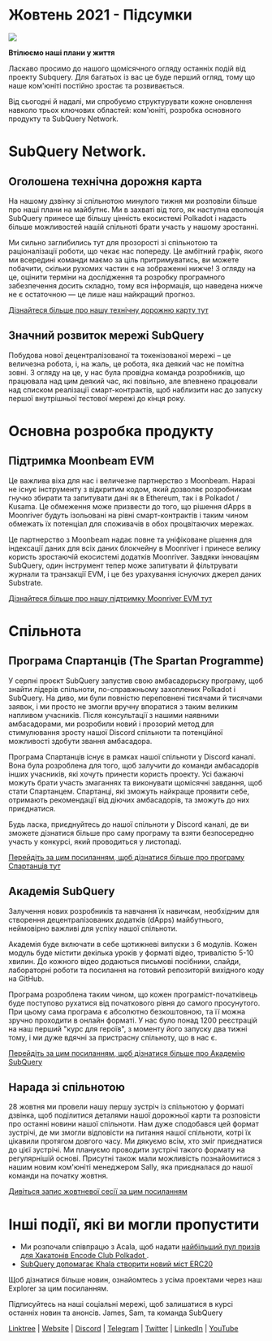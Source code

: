 # Жовтень 2021 - Підсумки

![](https://miro.medium.com/max/1400/1*Yf3LOc6onAZ-XRQLPyxAmQ.png)

**Втілюємо наші плани у життя**

Ласкаво просимо до нашого щомісячного огляду останніх подій від проекту Subquery. Для багатьох із вас це буде перший огляд, тому що наше ком'юніті постійно зростає та розвивається.

Від сьогодні й надалі, ми спробуємо структурувати кожне оновлення навколо трьох ключових областей: ком'юніті, розробка основного продукту та SubQuery Network.

# SubQuery Network.

## Оголошена технічна дорожня карта

На нашому дзвінку зі спільнотою минулого тижня ми розповіли більше про наші плани на майбутнє. Ми в захваті від того, як наступна еволюція SubQuery принесе ще більшу цінність екосистемі Polkadot і надасть більше можливостей нашій спільноті брати участь у нашому зростанні.

Ми сильно заглибились тут для прозорості зі спільнотою та раціоналізації роботи, що чекає нас попереду. Це амбітний графік, якого ми всередині команди маємо за ціль притримуватись, ви можете побачити, скільки рухомих частин є на зображенні нижче! З огляду на це, оцінити терміни на дослідження та розробку програмного забезпечення досить складно, тому вся інформація, що наведена нижче не є остаточною — це лише наш найкращий прогноз.

[Дізнайтеся більше про нашу технічну дорожню карту тут](https://subquery.medium.com/subquery-releases-technical-roadmap-2a3a383c49b)

## Значний розвиток мережі SubQuery

Побудова нової децентралізованої та токенізованої мережі – це величезна робота, і, на жаль, це робота, яка деякий час не помітна зовні. З огляду на це, у нас була провідна команда розробників, що працювала над цим деякий час, які повільно, але впевнено працювали над списком реалізації смарт-контрактів, щоб наблизити нас до запуску першої внутрішньої тестової мережі до кінця року.

# Основна розробка продукту

## Підтримка Moonbeam EVM

Це важлива віха для нас і величезне партнерство з Moonbeam. Наразі не існує інструменту з відкритим кодом, який дозволяє розробникам гнучко збирати та запитувати дані як в Ethereum, так і в Polkadot / Kusama. Це обмеження може призвести до того, що рішення dApps в Moonriver будуть ізольовані на рівні смарт-контрактів і таким чином обмежать їх потенціал для споживачів в обох процвітаючих мережах.

Це партнерство з Moonbeam надає повне та уніфіковане рішення для індексації даних для всіх даних блокчейну в Moonriver і принесе велику користь зростаючій екосистемі додатків Moonriver. Завдяки інноваціям SubQuery, один інструмент тепер може запитувати й фільтрувати журнали та транзакції EVM, і це без урахування існуючих джерел даних Substrate.

[Дізнайтеся більше про нашу підтримку Moonriver EVM тут](https://subquery.medium.com/subquery-adds-ethereum-virtual-machine-evm-functionality-in-integration-with-moonbeam-and-ddbcdf0fd8ff)

# Спільнота

## Програма Спартанців (The Spartan Programme)

У серпні проєкт SubQuery запустив свою амбасадорьску програму, щоб знайти лідерів спільноти, по-справжньому захоплених Polkadot і SubQuery. На диво, ми були повністю переповнені тисячами й тисячами заявок, і ми просто не змогли вручну впоратися з таким великим напливом учасників. Після консультації з нашими наявними амбасадорами, ми розробили новий і прозорий метод для стимулювання зросту нашої Discord спільноти та потенційної можливості здобути звання амбасадора.

Програма Спартанцiв існує в рамках нашої спільноти у Discord каналі. Вона була розроблена для того, щоб залучити до команди амбасадорів інших учасників, які хочуть принести користь проекту. Усі бажаючі можуть брати участь змаганнях та виконувати щомісячні завдання, щоб стати Спартанцем. Спартанці, які зможуть найкраще проявити себе, отримають рекомендації від дiючих амбасадорів, та зможуть до них приєднатися.

Будь ласка, приєднуйтесь до нашої спільноти у Discord каналі, де ви зможете дізнатися більше про саму програму та взяти безпосередню участь у конкурсі, який проводиться у листопаді.

[Перейдіть за цим посиланням, щоб дізнатися більше про програму Спартанцiв тут](https://subquery.medium.com/subquerys-new-spartan-programme-cf6c13653c6f)

## Академія SubQuery

Залучення нових розробників та навчання їх навичкам, необхідним для створення децентралізованих додаткiв (dApps) майбутнього, неймовірно важливі для успіху нашої спільноти.

Академія буде включати в себе щотижневі випуски з 6 модулів. Кожен модуль буде містити декілька уроків у форматі відео, тривалістю 5-10 хвилин. До кожного відео додаються письмові посібники, слайди, лабораторні роботи та посилання на готовий репозиторій вихідного коду на GitHub.

Програма розроблена таким чином, що кожен програміст-початківець буде поступово рухатися від початкового рівня до самого просунутого. При цьому сама програма є абсолютно безкоштовною, та її можна зручно проходити в онлайн форматi. У нас було понад 1200 реєстрацій на наш перший "курс для героїв", з моменту його запуску два тижні тому, і ми дуже вдячні за пристрасну спільноту, що в нас є.

[Перейдіть за цим посиланням, щоб дізнатися бiльше про Академію SubQuery](https://subquery.medium.com/subquery-launches-the-subquery-academy-9505dc66a01)

## Нарада зі спільнотою

28 жовтня ми провели нашу першу зустріч із спільнотою у форматі дзвінка, щоб поділитися деталями нашої дорожньої карти та розповісти про останні новини нашої спільноти. Нам дуже сподобався цей формат зустрічі, де ми змогли відповісти на питання нашої спільноти, котрі їх цікавили протягом довгого часу. Ми дякуємо всім, хто зміг приєднатися до цієї зустрічі. Ми плануємо проводити зустрічі такого формату на регулярнішій основі. Присутні також мали можливість познайомитися з нашим новим ком'юніті менеджером Sally, яка приєдналася до нашої команди на початку жовтня.

[Дивіться запис жовтневої сесії за цим посиланням](https://www.crowdcast.io/e/subquery-sessions-october)

# Інші події, які ви могли пропустити

-   Ми розпочали співпрацю з Acala, щоб надати [ найбільший пул призів для Хакатонів Encode Club Polkadot ](https://medium.com/encode-club/polkadot-hack-challenges-7cfeba1a4c0e).
-   [SubQuery допомагає Khala створити новий міст ERC20](https://subquery.medium.com/subquery-helps-khala-build-their-new-erc20-chain-bridge-c3aa0e1e6a89)

Щоб дізнатися більше новин, ознайомтесь з усіма проектами через наш Explorer за цим посиланням.

Підписуйтесь на наші соціальні мережі, щоб залишатися в курсі останніх новин та анонсів. James, Sam, та команда SubQuery

[Linktree](https://linktr.ee/subquerynetwork)  |  [Website](https://subquery.network/)  |  [Discord](https://discord.com/invite/78zg8aBSMG)  |  [Telegram](https://t.me/subquerynetwork)  |  [Twitter](https://twitter.com/subquerynetwork)  |  [LinkedIn](https://www.linkedin.com/company/subquery)  |  [YouTube](https://www.youtube.com/channel/UCi1a6NUUjegcLHDFLr7CqLw)
